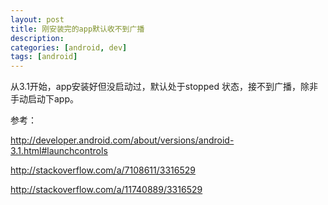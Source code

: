 ```yaml
---
layout: post
title: 刚安装完的app默认收不到广播
description: 
categories: [android, dev]
tags: [android]
---
```



从3.1开始，app安装好但没启动过，默认处于stopped 状态，接不到广播，除非手动启动下app。

参考：

http://developer.android.com/about/versions/android-3.1.html#launchcontrols

http://stackoverflow.com/a/7108611/3316529

http://stackoverflow.com/a/11740889/3316529